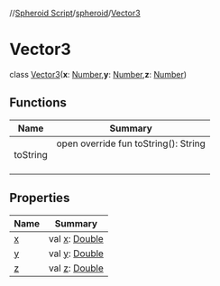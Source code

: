 //[Spheroid Script](../../index.md)/[spheroid](../index.md)/[Vector3](index.md)



# Vector3  
 class [Vector3](index.md)(**x**: [Number](../-number/index.md),**y**: [Number](../-number/index.md),**z**: [Number](../-number/index.md))   


## Functions  
  
|  Name|  Summary| 
|---|---|
| toString| open override fun toString(): String  <br><br><br>


## Properties  
  
|  Name|  Summary| 
|---|---|
| [x](index.md#spheroid/Vector3/x/#/PointingToDeclaration/)|  val [x](index.md#spheroid/Vector3/x/#/PointingToDeclaration/): [Double](../-double/index.md)   <br>
| [y](index.md#spheroid/Vector3/y/#/PointingToDeclaration/)|  val [y](index.md#spheroid/Vector3/y/#/PointingToDeclaration/): [Double](../-double/index.md)   <br>
| [z](index.md#spheroid/Vector3/z/#/PointingToDeclaration/)|  val [z](index.md#spheroid/Vector3/z/#/PointingToDeclaration/): [Double](../-double/index.md)   <br>

